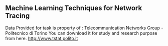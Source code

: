 ## Machine Learning Techniques for Network Tracing 
Data Provided for task is property of : Telecommunication Networks Group - Politecnico di Torino
You can download it for study and research purpose from here.
http://www.tstat.polito.it 
